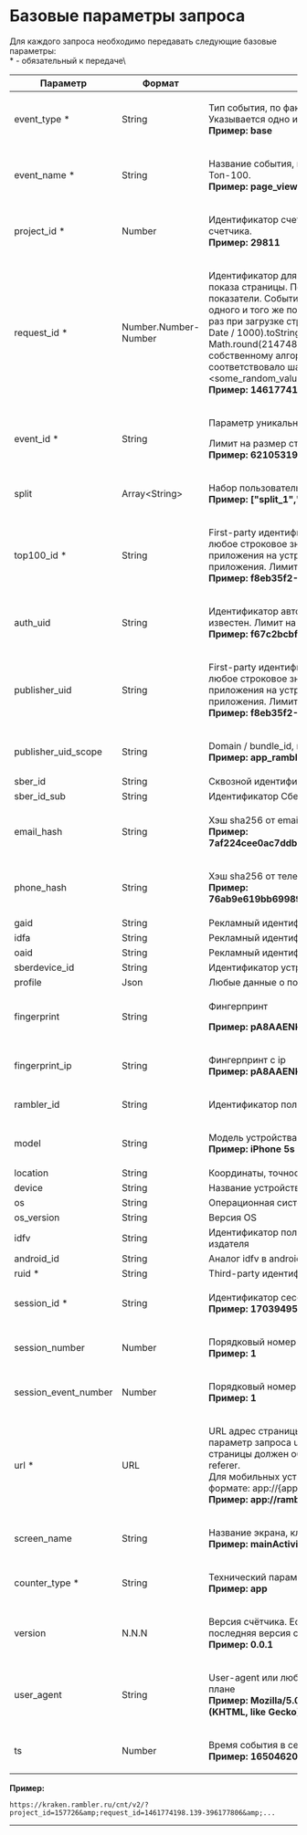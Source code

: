 # Базовые параметры запроса

Для каждого запроса необходимо передавать следующие базовые параметры:\
\* - обязательный к передаче\


| **Параметр**           | **Формат**           | **Описание**                                                                                                                                                                                                                                                                                                                                                                                                                                                                                                                                                                                                                                                                                                                                                               |
| ---------------------- | -------------------- | -------------------------------------------------------------------------------------------------------------------------------------------------------------------------------------------------------------------------------------------------------------------------------------------------------------------------------------------------------------------------------------------------------------------------------------------------------------------------------------------------------------------------------------------------------------------------------------------------------------------------------------------------------------------------------------------------------------------------------------------------------------------------- |
| event\_type \*         | String               | <p>Тип события, по факту которого осуществляется отправка запроса в Топ-100. Указывается одно из <a href="../bazovye-sobytiya.md">возможных значений</a><br><strong>Пример: base</strong></p>                                                                                                                                                                                                                                                                                                                                                                                                                                                                                                                                                                              |
| event\_name \*         | String               | <p>Название события, по факту которого осуществляется отправка запроса в Топ-100. <br><strong>Пример: page_view</strong></p>                                                                                                                                                                                                                                                                                                                                                                                                                                                                                                                                                                                                                                               |
| project\_id \*         | Number               | <p>Идентификатор счетчика, сгенерированный в Топ-100 при регистрации счетчика. <br><strong>Пример: 29811</strong></p>                                                                                                                                                                                                                                                                                                                                                                                                                                                                                                                                                                                                                                                      |
| request\_id \*         | Number.Number-Number | <p>Идентификатор для группировки событий, произошедших в рамках одного показа страницы. Позволяет корректно учитывать в статистике аудиторные показатели. События с одинаковым rid считаются случившимися в рамках одного и того же показа страницы. Идентификатор следует сгенерировать один раз при загрузке страницы. Можно это сделать следующим образом: (+new Date / 1000).toString() + '-' + Math.round(2147483647*Math.random()).toString(). Или генерировать его по собственному алгоритму, но так, чтобы сгенерированное значение соответствовало шаблону (&#x3C;float>-&#x3C;int>): &#x3C;timestamp_with_msecs> + '-' + &#x3C;some_random_value>, где &#x3C;timestamp_with_msecs> - с миллисекундами. <br><strong>Пример: 1461774198.139-396177806</strong></p> |
| event\_id \*           | String               | <p>Параметр уникальности каждого события</p><p>Лимит на размер строки: 36 символов<br><strong>Пример: 6210531992879190</strong></p>                                                                                                                                                                                                                                                                                                                                                                                                                                                                                                                                                                                                                                        |
| split                  | Array\<String>       | <p>Набор пользовательских сплитов<br><strong>Пример: ["split_1","split_2","split_3"]</strong></p>                                                                                                                                                                                                                                                                                                                                                                                                                                                                                                                                                                                                                                                                          |
| top100\_id \*          | String               | <p>First-party идентификатор пользователя приложением. Допустимо передавать любое строковое значение которое будет одинаковым для одной установки приложения на устройство пользователя и разным для разных установок приложения. Лимит на размер строки: 36 символов<br><strong>Пример: f8eb35f2-94b0-4f19-affa-9d8b9c878270</strong></p>                                                                                                                                                                                                                                                                                                                                                                                                                                 |
| auth\_uid              | String               | <p>Идентификатор авторизованного пользователя. Передается в запросе, если известен. Лимит на размер строки: 36 символов<br><strong>Пример: f67c2bcbfcfa30f</strong></p>                                                                                                                                                                                                                                                                                                                                                                                                                                                                                                                                                                                                    |
| publisher\_uid         | String               | <p>First-party идентификатор пользователя приложением. Допустимо передавать любое строковое значение которое будет одинаковым для одной установки приложения на устройство пользователя и разным для разных установок приложения. Лимит на размер строки: 36 символов<br><strong>Пример: f8eb35f2-94b0-4f19-affa-9d8b9c878270</strong></p>                                                                                                                                                                                                                                                                                                                                                                                                                                 |
| publisher\_uid\_scope  | String               | <p>Domain / bundle_id, граница применимости идентификатора<br><strong>Пример: app_rambler</strong></p>                                                                                                                                                                                                                                                                                                                                                                                                                                                                                                                                                                                                                                                                     |
| sber\_id               | String               | Сквозной идентификатор Сбера, верный для всех партнеров                                                                                                                                                                                                                                                                                                                                                                                                                                                                                                                                                                                                                                                                                                                    |
| sber\_id\_sub          | String               | Идентификатор Сбера, верный для одного партнера                                                                                                                                                                                                                                                                                                                                                                                                                                                                                                                                                                                                                                                                                                                            |
| email\_hash            | String               | <p>Хэш sha256 от email пользователя<br><strong>Пример: 7af224cee0ac7ddb0da574fbb3dc2890e33b4d1e99a335394858f3221b548a7a</strong></p>                                                                                                                                                                                                                                                                                                                                                                                                                                                                                                                                                                                                                                       |
| phone\_hash            | String               | <p>Хэш sha256 от телефона пользователя<br><strong>Пример: 76ab9e619bb699897571f6860f44144b07d6560a1fbab09dc88e5f14e1098f48</strong></p>                                                                                                                                                                                                                                                                                                                                                                                                                                                                                                                                                                                                                                    |
| gaid                   | String               | Рекламный идентификатор в android                                                                                                                                                                                                                                                                                                                                                                                                                                                                                                                                                                                                                                                                                                                                          |
| idfa                   | String               | Рекламный идентификатор в ios                                                                                                                                                                                                                                                                                                                                                                                                                                                                                                                                                                                                                                                                                                                                              |
| oaid                   | String               | Рекламный идентификатор huawei                                                                                                                                                                                                                                                                                                                                                                                                                                                                                                                                                                                                                                                                                                                                             |
| sberdevice\_id         | String               | Идентификатор устройства от sberdevice                                                                                                                                                                                                                                                                                                                                                                                                                                                                                                                                                                                                                                                                                                                                     |
| profile                | Json                 | Любые данные о пользователи, которые может передать площадка                                                                                                                                                                                                                                                                                                                                                                                                                                                                                                                                                                                                                                                                                                               |
| fingerprint            | String               | <p>Фингерпринт</p><p><strong>Пример: pA8AAENKs1d4BLyuAdJxQQA=,</strong></p>                                                                                                                                                                                                                                                                                                                                                                                                                                                                                                                                                                                                                                                                                                |
| fingerprint\_ip        | String               | <p>Фингерпринт с ip<br><strong>Пример:  pA8AAENKs1fQGAqLAfg3qQA</strong></p>                                                                                                                                                                                                                                                                                                                                                                                                                                                                                                                                                                                                                                                                                               |
| rambler\_id            | String               | <p>Идентификатор пользователя в Рамблере<br></p>                                                                                                                                                                                                                                                                                                                                                                                                                                                                                                                                                                                                                                                                                                                           |
| model                  | String               | <p>Модель устройства <br><strong>Пример: iPhone 5s</strong> или <strong>SM-J500M</strong></p>                                                                                                                                                                                                                                                                                                                                                                                                                                                                                                                                                                                                                                                                              |
| location               | String               | Координаты, точность в метрах, скорость в м/с, время получения                                                                                                                                                                                                                                                                                                                                                                                                                                                                                                                                                                                                                                                                                                             |
| device                 | String               | Название устройства по классификации производителя (hwm)                                                                                                                                                                                                                                                                                                                                                                                                                                                                                                                                                                                                                                                                                                                   |
| os                     | String               | Операционная система устройства                                                                                                                                                                                                                                                                                                                                                                                                                                                                                                                                                                                                                                                                                                                                            |
| os\_version            | String               | Версия OS                                                                                                                                                                                                                                                                                                                                                                                                                                                                                                                                                                                                                                                                                                                                                                  |
| idfv                   | String               | Идентификатор пользователя в ios, верный в рамках скоупа приложений одного издателя                                                                                                                                                                                                                                                                                                                                                                                                                                                                                                                                                                                                                                                                                        |
| android\_id            | String               | Аналог idfv в android                                                                                                                                                                                                                                                                                                                                                                                                                                                                                                                                                                                                                                                                                                                                                      |
| ruid \*                | String               | Third-party идентификатор пользователя предоставляемый платформой                                                                                                                                                                                                                                                                                                                                                                                                                                                                                                                                                                                                                                                                                                          |
| session\_id \*         | String               | <p>Идентификатор сессии<br><strong>Пример: 1703949555_1650546049152</strong></p>                                                                                                                                                                                                                                                                                                                                                                                                                                                                                                                                                                                                                                                                                           |
| session\_number        | Number               | <p>Порядковый номер сессии<br><strong>Пример: 1</strong></p>                                                                                                                                                                                                                                                                                                                                                                                                                                                                                                                                                                                                                                                                                                               |
| session\_event\_number | Number               | <p>Порядковый номер события в сессии<br><strong>Пример: 1</strong></p>                                                                                                                                                                                                                                                                                                                                                                                                                                                                                                                                                                                                                                                                                                     |
| url \*                 | URL                  | <p>URL адрес страницы, на которой произошло событие. В общем случае параметр запроса url необязателен. Но если он не передается, то адрес страницы должен обязательно передаваться в запросе в заголовке HTTP referer.<br>Для мобильных устройств требуется описание действия пользователя в формате: app://{app_name}/{screen}/{action}<br><strong>Пример: app://rambler_mail/main_page/load</strong></p>                                                                                                                                                                                                                                                                                                                                                                 |
| screen\_name           | String               | <p>Название экрана, класса приложения<br><strong>Пример: mainActivity</strong></p>                                                                                                                                                                                                                                                                                                                                                                                                                                                                                                                                                                                                                                                                                         |
| counter\_type \*       | String               | <p>Технический параметр. Передаем тип потока данных.<br><strong>Пример: app</strong></p>                                                                                                                                                                                                                                                                                                                                                                                                                                                                                                                                                                                                                                                                                   |
| version                | N.N.N                | <p>Версия счётчика. Если параметр не передан, то по умолчанию используется последняя версия счетчика.<br><strong>Пример: 0.0.1</strong></p>                                                                                                                                                                                                                                                                                                                                                                                                                                                                                                                                                                                                                                |
| user\_agent            | String               | <p>User-agent или любые другие данные, которые можно использовать в этом плане<br><strong>Пример: Mozilla/5.0 (Macintosh; Intel Mac OS X 10_15_7) AppleWebKit/537.36 (KHTML, like Gecko) Chrome/100.0.4896.127 Safari/537.36</strong></p>                                                                                                                                                                                                                                                                                                                                                                                                                                                                                                                                  |
| ts                     | Number               | <p>Время события в секундах<br><strong>Пример: 1650462052</strong></p>                                                                                                                                                                                                                                                                                                                                                                                                                                                                                                                                                                                                                                                                                                     |

**Пример:**

`https://kraken.rambler.ru/cnt/v2/?project_id=157726&amp;request_id=1461774198.139-396177806&amp;...`

****
